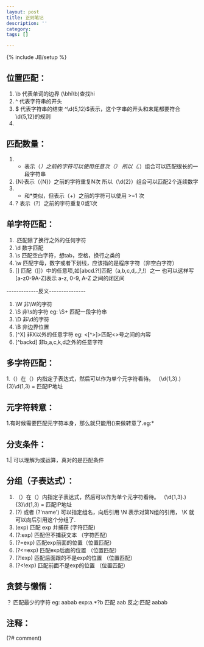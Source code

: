 ```yaml
---
layout: post
title: 正则笔记
description: ''
category: 
tags: []

---
```

{% include JB/setup %}

## 位置匹配：

1. \\b 代表单词的边界 (\\bhi\\b)查找hi
2. ^ 代表字符串的开头
3. $ 代表字符串的结束
   ^\\d{5,12}$表示，这个字串的开头和末尾都要符合\\d{5,12}的规则
4. 

## 匹配数量：

1. 
   * 表示（_）之前的字符可以使用任意次（）
     所以（._）组合可以匹配很长的一段字符串
2. {N}表示（{N}）之前的字符重复N次
   所以（\\d{2}）组合可以匹配2个连续数字
3. 
   * 和*类似，但表示（+）之前的字符可以使用 >=1 次
4. ? 表示（?）之前的字符重复0或1次

## 单字符匹配：

1. .匹配除了换行之外的任何字符
2. \\d 数字匹配
3. \\s 匹配空白字符，想tab，空格，换行之类的
4. \\w 匹配字母，数字或者下划线，应该指的是程序字符（非空白字符）
5. \[\] 匹配（\[\]）中的任意项,如\[abcd.?!\]匹配（a,b,c,d,.,?,!）之一
   也可以这样写\[a-z0-9A-Z\]表示 a-z, 0-9, A-Z 之间的闭区间

\-------------反义---------------

1. \\W 非\\W的字符
2. \\S 非\\s的字符 eg: \\S+ 匹配一段字符串
3. \\D 非\\d的字符
4. \\B 非边界位置
5. \[^X\] 非X以外的任意字符 eg: <\[^>\]>匹配<>号之间的内容
6. \[^backd\] 非b,a,c,k,d之外的任意字符

## 多字符匹配：

1\.（）在（）内指定子表达式，然后可以作为单个元字符看待。
（\\d{1,3}.){3}\\d(1,3) = 匹配IP地址

## 元字符转意：

1\.有时候需要匹配元字符本身，那么就只能用()来做转意了.eg:*

## 分支条件：

1\.| 可以理解为或运算，真对的是匹配条件

## 分组（子表达式）：

1. （）在（）内指定子表达式，然后可以作为单个元字符看待。
   （\\d{1,3}.){3}\\d(1,3) = 匹配IP地址
2. (?<name>)  或者 (?'name') 可以指定组名，向后引用 \\N 表示对第N组的引用，
   \\K<name> 就可以向后引用这个分组了.
3. (exp) 匹配 exp 并捕获 (字符匹配)
4. (?:exp) 匹配但不捕获文本 （字符匹配）
5. (?=exp) 匹配exp前面的位置（位置匹配）
6. (?<=exp) 匹配exp后面的位置 （位置匹配）
7. (?!exp) 匹配后面跟的不是exp的位置 （位置匹配）
8. (?<!exp) 匹配前面不是exp的位置 （位置匹配）

## 贪婪与懒惰：

？ 匹配最少的字符 eg: aabab  exp:a.*?b 匹配 aab 反之:匹配 aabab

## 注释：

(?# comment)